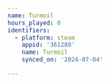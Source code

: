 ```yaml
---
name: Turmoil
hours_played: 0
identifiers:
  - platform: steam
    appid: '361280'
    name: Turmoil
    synced_on: '2024-07-04'

---
```

